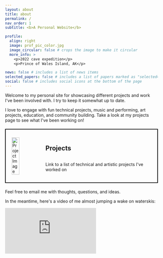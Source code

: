 ```yaml
---
layout: about
title: about
permalink: /
nav_order: 1
subtitle: <b>A Personal Website</b>

profile:
  align: right
  image: prof_pic_color.jpg
  image_circular: false # crops the image to make it circular
  more_info: >
    <p>2022 cave expedition</p>
    <p>Prince of Wales Island, AK</p>

news: false # includes a list of news items
selected_papers: false # includes a list of papers marked as "selected={true}"
social: false # includes social icons at the bottom of the page
---
```


Welcome to my personal site for showcasing different projects and work I've been involved with. I try to keep it somewhat up to date.

I love to engage with fun technical projects, music and performing, art projects, education, and community building. Take a look at my projects page to see what I've been working on!

<!-- Add your box link with photo and side-by-side text here -->
<div class="clickable-box" style="border: 2px solid #000; width: auto; display: flex; align-items: center; padding: 20px; margin: 20px auto;">
  <a href="/projects/" style="text-decoration: none; color: inherit; display: flex; align-items: center; width: 100%;">
    <img src="{{ '../assets/img/chip_manifold/img_0098.jpg' }}" alt="Project Image" style="width: 25%; height: auto;">
    <div style="margin-left: 10px; display: flex; flex-direction: column; text-align: left; justify-content: center;">
      <h2>Projects</h2>
      <p>Link to a list of technical and artistic projects I've worked on</p>
    </div>
  </a>
</div>

Feel free to email me with thoughts, questions, and ideas.

In the meantime, here's a video of me almost jumping a wake on waterskis:

<iframe width="auto" height="auto" src="https://www.youtube.com/embed/vtW8IK8OhrQ?si=20MKNpozV0iJmtlr" title="YouTube video player" frameborder="0" allow="accelerometer; autoplay; clipboard-write; encrypted-media; gyroscope; picture-in-picture; web-share" referrerpolicy="strict-origin-when-cross-origin" allowfullscreen></iframe>
